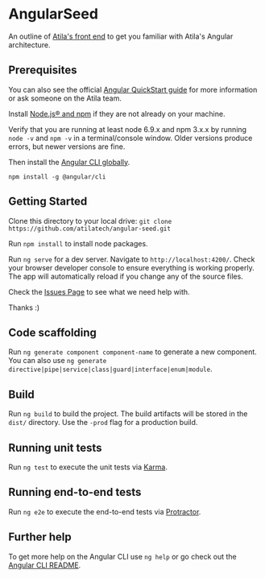 # AngularSeed

An outline of [Atila's front end](https://atila.ca/) to get you familiar with Atila's Angular architecture.



## Prerequisites
You can also see the official [Angular QuickStart guide](https://angular.io/guide/quickstart) for more information or ask someone on the Atila team.

Install [Node.js® and npm](https://nodejs.org/en/download/) if they are not already on your machine.

Verify that you are running at least node 6.9.x and npm 3.x.x by running `node -v` and `npm -v` in a terminal/console window. Older versions produce errors, but newer versions are fine.

Then install the [Angular CLI globally](https://github.com/angular/angular-cli).

`npm install -g @angular/cli`


## Getting Started
Clone this directory to your local drive: `git clone https://github.com/atilatech/angular-seed.git`

Run `npm install` to install node packages.

Run `ng serve` for a dev server. Navigate to `http://localhost:4200/`. Check your browser developer console to ensure everything is working properly. The app will automatically reload if you change any of the source files.

Check the [Issues Page](https://github.com/atilatech/angular-seed/issues) to see what we need help with.

Thanks :)


## Code scaffolding

Run `ng generate component component-name` to generate a new component. You can also use `ng generate directive|pipe|service|class|guard|interface|enum|module`.

## Build

Run `ng build` to build the project. The build artifacts will be stored in the `dist/` directory. Use the `-prod` flag for a production build.

## Running unit tests

Run `ng test` to execute the unit tests via [Karma](https://karma-runner.github.io).

## Running end-to-end tests

Run `ng e2e` to execute the end-to-end tests via [Protractor](http://www.protractortest.org/).

## Further help

To get more help on the Angular CLI use `ng help` or go check out the [Angular CLI README](https://github.com/angular/angular-cli/blob/master/README.md).
